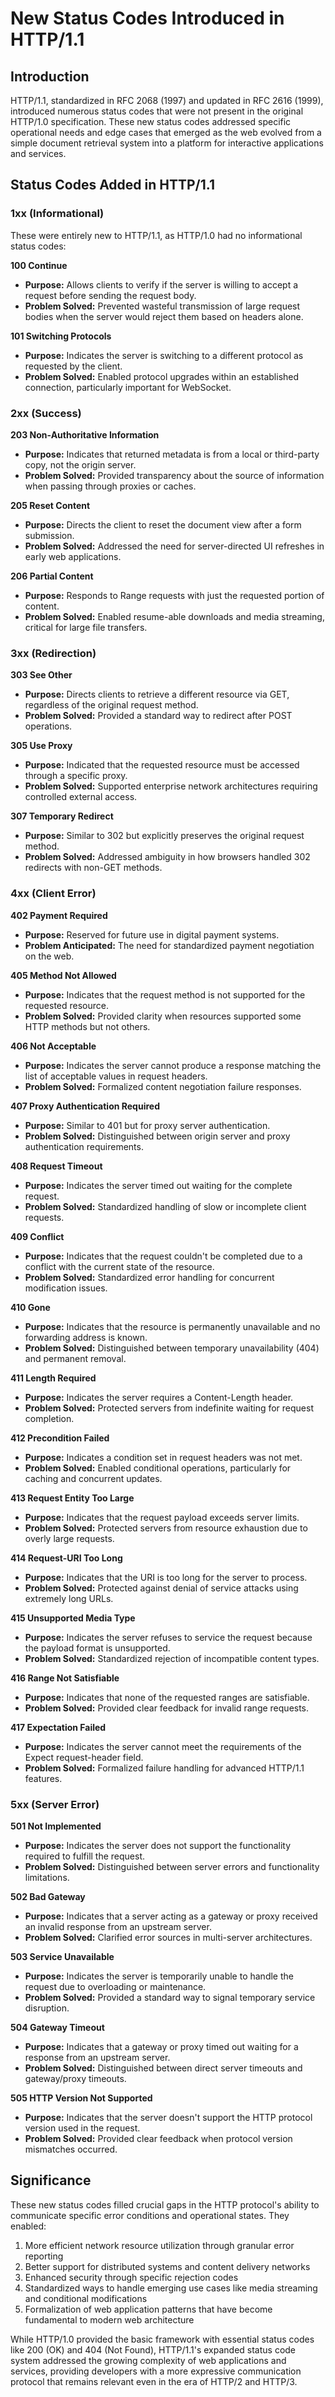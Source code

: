 # New Status Codes Introduced in HTTP/1.1

## Introduction

HTTP/1.1, standardized in RFC 2068 (1997) and updated in RFC 2616 (1999), introduced numerous status codes that were not present in the original HTTP/1.0 specification. These new status codes addressed specific operational needs and edge cases that emerged as the web evolved from a simple document retrieval system into a platform for interactive applications and services.

## Status Codes Added in HTTP/1.1

### 1xx (Informational)
These were entirely new to HTTP/1.1, as HTTP/1.0 had no informational status codes:

**100 Continue**
- **Purpose:** Allows clients to verify if the server is willing to accept a request before sending the request body.
- **Problem Solved:** Prevented wasteful transmission of large request bodies when the server would reject them based on headers alone.

**101 Switching Protocols**
- **Purpose:** Indicates the server is switching to a different protocol as requested by the client.
- **Problem Solved:** Enabled protocol upgrades within an established connection, particularly important for WebSocket.

### 2xx (Success)

**203 Non-Authoritative Information**
- **Purpose:** Indicates that returned metadata is from a local or third-party copy, not the origin server.
- **Problem Solved:** Provided transparency about the source of information when passing through proxies or caches.

**205 Reset Content**
- **Purpose:** Directs the client to reset the document view after a form submission.
- **Problem Solved:** Addressed the need for server-directed UI refreshes in early web applications.

**206 Partial Content**
- **Purpose:** Responds to Range requests with just the requested portion of content.
- **Problem Solved:** Enabled resume-able downloads and media streaming, critical for large file transfers.

### 3xx (Redirection)

**303 See Other**
- **Purpose:** Directs clients to retrieve a different resource via GET, regardless of the original request method.
- **Problem Solved:** Provided a standard way to redirect after POST operations.

**305 Use Proxy**
- **Purpose:** Indicated that the requested resource must be accessed through a specific proxy.
- **Problem Solved:** Supported enterprise network architectures requiring controlled external access.

**307 Temporary Redirect**
- **Purpose:** Similar to 302 but explicitly preserves the original request method.
- **Problem Solved:** Addressed ambiguity in how browsers handled 302 redirects with non-GET methods.

### 4xx (Client Error)

**402 Payment Required**
- **Purpose:** Reserved for future use in digital payment systems.
- **Problem Anticipated:** The need for standardized payment negotiation on the web.

**405 Method Not Allowed**
- **Purpose:** Indicates that the request method is not supported for the requested resource.
- **Problem Solved:** Provided clarity when resources supported some HTTP methods but not others.

**406 Not Acceptable**
- **Purpose:** Indicates the server cannot produce a response matching the list of acceptable values in request headers.
- **Problem Solved:** Formalized content negotiation failure responses.

**407 Proxy Authentication Required**
- **Purpose:** Similar to 401 but for proxy server authentication.
- **Problem Solved:** Distinguished between origin server and proxy authentication requirements.

**408 Request Timeout**
- **Purpose:** Indicates the server timed out waiting for the complete request.
- **Problem Solved:** Standardized handling of slow or incomplete client requests.

**409 Conflict**
- **Purpose:** Indicates that the request couldn't be completed due to a conflict with the current state of the resource.
- **Problem Solved:** Standardized error handling for concurrent modification issues.

**410 Gone**
- **Purpose:** Indicates that the resource is permanently unavailable and no forwarding address is known.
- **Problem Solved:** Distinguished between temporary unavailability (404) and permanent removal.

**411 Length Required**
- **Purpose:** Indicates the server requires a Content-Length header.
- **Problem Solved:** Protected servers from indefinite waiting for request completion.

**412 Precondition Failed**
- **Purpose:** Indicates a condition set in request headers was not met.
- **Problem Solved:** Enabled conditional operations, particularly for caching and concurrent updates.

**413 Request Entity Too Large**
- **Purpose:** Indicates that the request payload exceeds server limits.
- **Problem Solved:** Protected servers from resource exhaustion due to overly large requests.

**414 Request-URI Too Long**
- **Purpose:** Indicates that the URI is too long for the server to process.
- **Problem Solved:** Protected against denial of service attacks using extremely long URLs.

**415 Unsupported Media Type**
- **Purpose:** Indicates the server refuses to service the request because the payload format is unsupported.
- **Problem Solved:** Standardized rejection of incompatible content types.

**416 Range Not Satisfiable**
- **Purpose:** Indicates that none of the requested ranges are satisfiable.
- **Problem Solved:** Provided clear feedback for invalid range requests.

**417 Expectation Failed**
- **Purpose:** Indicates the server cannot meet the requirements of the Expect request-header field.
- **Problem Solved:** Formalized failure handling for advanced HTTP/1.1 features.

### 5xx (Server Error)

**501 Not Implemented**
- **Purpose:** Indicates the server does not support the functionality required to fulfill the request.
- **Problem Solved:** Distinguished between server errors and functionality limitations.

**502 Bad Gateway**
- **Purpose:** Indicates that a server acting as a gateway or proxy received an invalid response from an upstream server.
- **Problem Solved:** Clarified error sources in multi-server architectures.

**503 Service Unavailable**
- **Purpose:** Indicates the server is temporarily unable to handle the request due to overloading or maintenance.
- **Problem Solved:** Provided a standard way to signal temporary service disruption.

**504 Gateway Timeout**
- **Purpose:** Indicates that a gateway or proxy timed out waiting for a response from an upstream server.
- **Problem Solved:** Distinguished between direct server timeouts and gateway/proxy timeouts.

**505 HTTP Version Not Supported**
- **Purpose:** Indicates that the server doesn't support the HTTP protocol version used in the request.
- **Problem Solved:** Provided clear feedback when protocol version mismatches occurred.

## Significance

These new status codes filled crucial gaps in the HTTP protocol's ability to communicate specific error conditions and operational states. They enabled:

1. More efficient network resource utilization through granular error reporting
2. Better support for distributed systems and content delivery networks
3. Enhanced security through specific rejection codes
4. Standardized ways to handle emerging use cases like media streaming and conditional modifications
5. Formalization of web application patterns that have become fundamental to modern web architecture

While HTTP/1.0 provided the basic framework with essential status codes like 200 (OK) and 404 (Not Found), HTTP/1.1's expanded status code system addressed the growing complexity of web applications and services, providing developers with a more expressive communication protocol that remains relevant even in the era of HTTP/2 and HTTP/3.